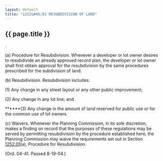 ```yaml
---
layout: default 
title: "1252&#46;01 RESUBDIVISION OF LAND"
---
```


{{ page.title }}
----------------

.

​(a) Procedure for Resubdivision. Whenever a developer or lot owner
desires to resubdivide an already approved record plan, the developer or
lot owner shall first obtain approval for the resubdivision by the same
procedures prescribed for the subdivision of land.

​(b) Resubdivision. Resubdivision includes:

​(1) Any change in any street layout or any other public improvement;

​(2) Any change in any lot line; and

\*\*\*\*\*\*(3) Any change in the amount of land reserved for public use
or for the common use of lot owners.

​(c) Waivers. Whenever the Planning Commission, in its sole discretion,
makes a finding on record that the purposes of these regulations may be
served by permitting resubdivision by the procedure established here,
the Planning Commission may waive the requirements set out in Section
[1252.01](4c43b78e.html)(a), Procedure for Resubdivision.

(Ord. 04-41. Passed 8-19-04.)
